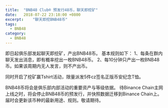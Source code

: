 ```yaml
---
title:  "BNB48 Club® 预发行48币，聊天即挖矿"
date:   2018-07-22 23:18:00 +0800
excerpt:	"聊天即挖BNB48币"
tags:
  - BNB48
category:
  - BNB48
---
```

即日起俱乐部发起聊天即挖矿，产出BNB48币。
基本规则如下：
1、每条在群内聊天发出消息，即有概率挖出一枚BNB48币。
2、每10分钟只产出一枚BNB48币。如果该周期内无人发言，则不产出币。

同时开启了挖矿赢Tshirt活动，限量派发5件cz签名正版币安纪念T恤。

BNB48币将会是俱乐部内部活动的重要资产与等级依据。
待Binance Chain主网上线之时，将会停止BNB48币的预发行，并快照数据迁移到Binance Chain上。
届时会更新该币种的最新用途、规则。敬请期待。
